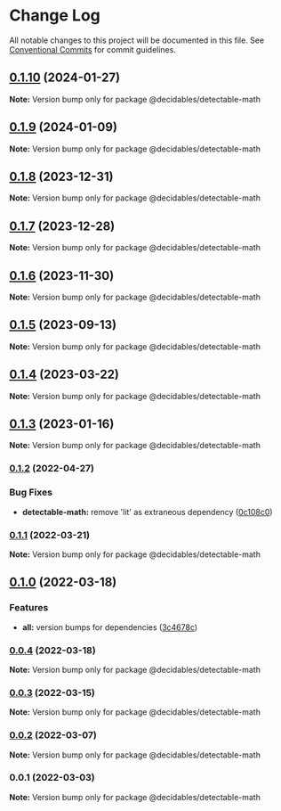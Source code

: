 # Change Log

All notable changes to this project will be documented in this file.
See [Conventional Commits](https://conventionalcommits.org) for commit guidelines.

## [0.1.10](https://github.com/decidables/decidables/compare/@decidables/detectable-math@0.1.9...@decidables/detectable-math@0.1.10) (2024-01-27)

**Note:** Version bump only for package @decidables/detectable-math





## [0.1.9](https://github.com/decidables/decidables/compare/@decidables/detectable-math@0.1.8...@decidables/detectable-math@0.1.9) (2024-01-09)

**Note:** Version bump only for package @decidables/detectable-math





## [0.1.8](https://github.com/decidables/decidables/compare/@decidables/detectable-math@0.1.7...@decidables/detectable-math@0.1.8) (2023-12-31)

**Note:** Version bump only for package @decidables/detectable-math





## [0.1.7](https://github.com/decidables/decidables/compare/@decidables/detectable-math@0.1.6...@decidables/detectable-math@0.1.7) (2023-12-28)

**Note:** Version bump only for package @decidables/detectable-math





## [0.1.6](https://github.com/decidables/decidables/compare/@decidables/detectable-math@0.1.5...@decidables/detectable-math@0.1.6) (2023-11-30)

**Note:** Version bump only for package @decidables/detectable-math





## [0.1.5](https://github.com/decidables/decidables/compare/@decidables/detectable-math@0.1.4...@decidables/detectable-math@0.1.5) (2023-09-13)

**Note:** Version bump only for package @decidables/detectable-math





## [0.1.4](https://github.com/decidables/decidables/compare/@decidables/detectable-math@0.1.3...@decidables/detectable-math@0.1.4) (2023-03-22)

**Note:** Version bump only for package @decidables/detectable-math





## [0.1.3](https://github.com/decidables/decidables/compare/@decidables/detectable-math@0.1.2...@decidables/detectable-math@0.1.3) (2023-01-16)

**Note:** Version bump only for package @decidables/detectable-math





### [0.1.2](https://github.com/decidables/decidables/compare/@decidables/detectable-math@0.1.1...@decidables/detectable-math@0.1.2) (2022-04-27)


### Bug Fixes

* **detectable-math:** remove 'lit' as extraneous dependency ([0c108c0](https://github.com/decidables/decidables/commit/0c108c00ef5f0e2dea7cf6d70eb52ae3587c616b))



### [0.1.1](https://github.com/decidables/decidables/compare/@decidables/detectable-math@0.1.0...@decidables/detectable-math@0.1.1) (2022-03-21)

**Note:** Version bump only for package @decidables/detectable-math





## [0.1.0](https://github.com/decidables/decidables/compare/@decidables/detectable-math@0.0.4...@decidables/detectable-math@0.1.0) (2022-03-18)


### Features

* **all:** version bumps for dependencies ([3c4678c](https://github.com/decidables/decidables/commit/3c4678cb8753cac592feeaa646dd57b7ec622536))



### [0.0.4](https://github.com/decidables/decidables/compare/@decidables/detectable-math@0.0.3...@decidables/detectable-math@0.0.4) (2022-03-18)

**Note:** Version bump only for package @decidables/detectable-math





### [0.0.3](https://github.com/decidables/decidables/compare/@decidables/detectable-math@0.0.2...@decidables/detectable-math@0.0.3) (2022-03-15)

**Note:** Version bump only for package @decidables/detectable-math





### [0.0.2](https://github.com/decidables/decidables/compare/@decidables/detectable-math@0.0.1...@decidables/detectable-math@0.0.2) (2022-03-07)

**Note:** Version bump only for package @decidables/detectable-math





### 0.0.1 (2022-03-03)

**Note:** Version bump only for package @decidables/detectable-math
